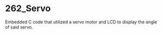 # 262_Servo
Embedded C code that utilized a servo motor and LCD to display the angle of said servo.
